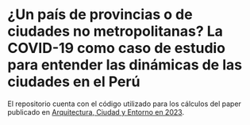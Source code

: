 # ¿Un país de provincias o de ciudades no metropolitanas? La COVID-19 como caso de estudio para entender las dinámicas de las ciudades en el Perú 
El repositorio cuenta con el código utilizado para los cálculos del paper publicado en [Arquitectura, Ciudad y Entorno en 2023](https://revistes.upc.edu/index.php/ACE/article/view/12075).

